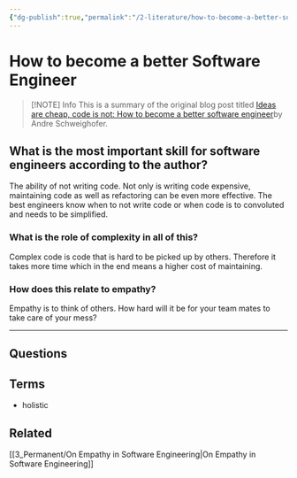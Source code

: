 ```yaml
---
{"dg-publish":true,"permalink":"/2-literature/how-to-become-a-better-software-engineer/","tags":["source/blog","code/best_practices"],"created":"2023-08-05T07:06:57.852-05:00","updated":"2023-09-19T08:07:33.025-05:00"}
---
```


# How to become a better Software Engineer

> [!NOTE] Info
> This is a summary of the original blog post titled [Ideas are cheap, code is not: How to become a better software engineer](https://andreschweighofer.com/career/ideas-are-cheap-code-is-not-how-to-become-a-better-software-engineer/)by Andre Schweighofer.
## What is the most important skill for software engineers according to the author?
The ability of not writing code. Not only is writing code expensive, maintaining code as well as refactoring can be even more effective. The best engineers know when to not write code or when code is to convoluted and needs to be simplified.
### What is the role of complexity in all of this?
Complex code is code that is hard to be picked up by others. Therefore it takes more time which in the end means a higher cost of maintaining.
### How does this relate to empathy?
Empathy is to think of others. How hard will it be for your team mates to take care of your mess?

---
## Questions
## Terms
- holistic
## Related
[[3_Permanent/On Empathy in Software Engineering\|On Empathy in Software Engineering]]